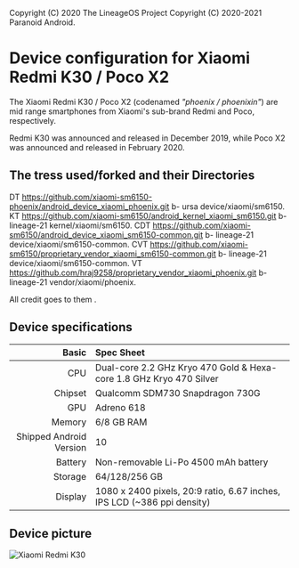 Copyright (C) 2020 The LineageOS Project
Copyright (C) 2020-2021 Paranoid Android.

Device configuration for Xiaomi Redmi K30 / Poco X2
=========================================

The Xiaomi Redmi K30 / Poco X2 (codenamed _"phoenix / phoenixin"_) are mid range smartphones from Xiaomi's sub-brand Redmi and Poco, respectively.

Redmi K30 was announced and released in December 2019, while Poco X2 was announced and released in February 2020.

## The tress used/forked and their Directories 

DT https://github.com/xiaomi-sm6150-phoenix/android_device_xiaomi_phoenix.git b- ursa device/xiaomi/sm6150.
KT https://github.com/xiaomi-sm6150/android_kernel_xiaomi_sm6150.git b- lineage-21 kernel/xiaomi/sm6150.
CDT https://github.com/xiaomi-sm6150/android_device_xiaomi_sm6150-common.git b- lineage-21 device/xiaomi/sm6150-common.
CVT https://github.com/xiaomi-sm6150/proprietary_vendor_xiaomi_sm6150-common.git b- lineage-21 device/xiaomi/sm6150-common.
VT https://github.com/hraj9258/proprietary_vendor_xiaomi_phoenix.git b- lineage-21 vendor/xiaomi/phoenix.

All credit goes to them .

## Device specifications

Basic   | Spec Sheet
-------:|:-------------------------
CPU     | Dual-core 2.2 GHz Kryo 470 Gold & Hexa-core 1.8 GHz Kryo 470 Silver
Chipset | Qualcomm SDM730 Snapdragon 730G
GPU     | Adreno 618
Memory  | 6/8 GB RAM
Shipped Android Version | 10
Battery | Non-removable Li-Po 4500 mAh battery
Storage | 64/128/256 GB
Display | 1080 x 2400 pixels, 20:9 ratio, 6.67 inches, IPS LCD (~386 ppi density)

## Device picture

![Xiaomi Redmi K30](https://xiaomi-mi.com/uploads/CatalogueImage/redmi-k30%20(10)_17912_1577645087.jpg "Xiaomi Redmi K30 in blue")


